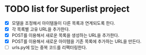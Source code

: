 # TODO list for Superlist project

- [X] 모델을 조정해서 아이템들이 다른 목록과 연계되도록 한다.
- [X] 각 목록별 고유 URL을 추가한다.
- [X] POST를 이용해서 새로운 목록을 생성하는 URL을 추가한다.
- [X] POST를 이용해서 새로운 아이템을 기존 목록에 추가하는 URL을 만든다.
- [ ] urls.py에 있는 중복 코드를 리팩터링한다.
